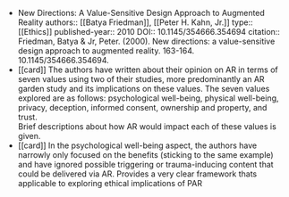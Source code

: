 - New Directions: A Value-Sensitive Design Approach to Augmented Reality
  authors:: [[Batya Friedman]], [[Peter H. Kahn, Jr.]]
  type:: [[Ethics]] 
  published-year:: 2010
  DOI:: 10.1145/354666.354694
  citation:: Friedman, Batya & Jr, Peter. (2000). New directions: a value-sensitive design approach to augmented reality. 163-164. 10.1145/354666.354694.
- [[card]] The authors have written about their opinion on AR in terms of seven values using two of their studies, more predominantly an AR garden study and its implications on these values. The seven values explored are as follows: psychological well-being, physical well-being, privacy, deception, informed consent, ownership and property, and trust.  
  Brief descriptions about how AR would impact each of these values is given.
- [[card]] In the psychological well-being aspect, the authors have narrowly only focused on the benefits (sticking to the same example) and have ignored possible triggering or trauma-inducing content that could be delivered via AR.
  Provides a very clear framework thats applicable to exploring ethical implications of PAR